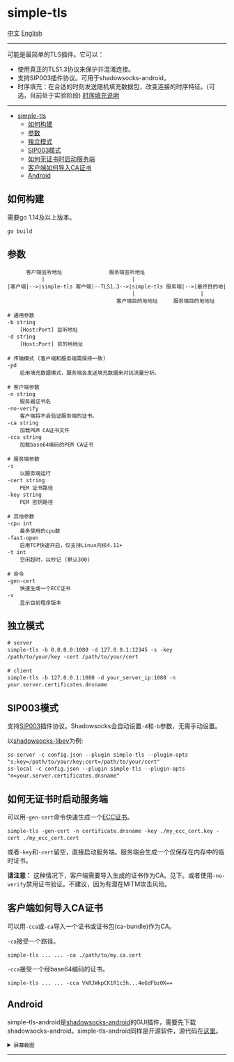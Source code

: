 # simple-tls

[中文](README_zh.md) [English](README.md)

---

可能是最简单的TLS插件。它可以：

- 使用真正的TLS1.3协议来保护并混淆连接。
- 支持SIP003插件协议。可用于shadowsocks-android。
- 时序填充：在合适的时刻发送随机填充数据包，改变连接的时序特征。(可选，目前处于实验阶段) [时序填充说明](https://github.com/IrineSistiana/simple-tls/wiki/%E6%97%B6%E5%BA%8F%E5%A1%AB%E5%85%85(pd)%E6%A8%A1%E5%BC%8F)

---

- [simple-tls](#simple-tls)
  - [如何构建](#如何构建)
  - [参数](#参数)
  - [独立模式](#独立模式)
  - [SIP003模式](#sip003模式)
  - [如何无证书时启动服务端](#如何无证书时启动服务端)
  - [客户端如何导入CA证书](#客户端如何导入ca证书)
  - [Android](#android)

## 如何构建

需要go 1.14及以上版本。

    go build

## 参数

          客户端监听地址               服务端监听地址
               |                            |
    |客户端|-->|simple-tls 客户端|--TLS1.3-->|simple-tls 服务端|-->|最终目的地|
                                            |                     |   
                                       客户端目的地地址     服务端目的地地址  

    # 通用参数
    -b string
        [Host:Port] 监听地址
    -d string
        [Host:Port] 目的地地址

    # 传输模式 (客户端和服务端需保持一致)
    -pd
        启用填充数据模式，服务端会发送填充数据来对抗流量分析。

    # 客户端参数
    -n string
        服务器证书名
    -no-verify
        客户端将不会验证服务端的证书。
    -ca string
        加载PEM CA证书文件
    -cca string
        加载base64编码的PEM CA证书

    # 服务端参数
    -s    
        以服务端运行
    -cert string
        PEM 证书路径
    -key string
        PEM 密钥路径

    # 其他参数
    -cpu int
        最多使用的cpu数
    -fast-open
        启用TCP快速开启，仅支持Linux内核4.11+
    -t int
        空闲超时，以秒记 (默认300)

    # 命令
    -gen-cert
        快速生成一个ECC证书
    -v
        显示目前程序版本

## 独立模式

    # server
    simple-tls -b 0.0.0.0:1080 -d 127.0.0.1:12345 -s -key /path/to/your/key -cert /path/to/your/cert

    # client
    simple-tls -b 127.0.0.1:1080 -d your_server_ip:1080 -n your.server.certificates.dnsname

## SIP003模式

支持[SIP003](https://shadowsocks.org/en/wiki/Plugin.html)插件协议。Shadowsocks会自动设置`-d`和`-b`参数，无需手动设置。

以[shadowsocks-libev](https://github.com/shadowsocks/shadowsocks-libev)为例:

    ss-server -c config.json --plugin simple-tls --plugin-opts "s;key=/path/to/your/key;cert=/path/to/your/cert"
    ss-local -c config.json --plugin simple-tls --plugin-opts "n=your.server.certificates.dnsname"

## 如何无证书时启动服务端

可以用`-gen-cert`命令快速生成一个[ECC证书](https://zhuanlan.zhihu.com/p/57710573)。

    simple-tls -gen-cert -n certificate.dnsname -key ./my_ecc_cert.key -cert ./my_ecc_cert.cert

或者`-key`和`-cert`留空，直接启动服务端。服务端会生成一个仅保存在内存中的临时证书。

**请注意：** 这种情况下，客户端需要导入生成的证书作为CA。见下。或者使用`-no-verify`禁用证书验证。不建议，因为有潜在MITM攻击风险。

## 客户端如何导入CA证书

可以用`-cca`或`-ca`导入一个证书或证书包(ca-bundle)作为CA。

`-ca`接受一个路径。

    simple-tls ... ... -ca ./path/to/my.ca.cert

`-cca`接受一个经base64编码的证书。

    simple-tls ... ... -cca VkRJWkpCK1R1c3h...4eGdFbz0K==

## Android

simple-tls-android是[shadowsocks-android](https://github.com/shadowsocks/shadowsocks-android)的GUI插件，需要先下载shadowsocks-android。simple-tls-android同样是开源软件，源代码在[这里](https://github.com/IrineSistiana/simple-tls-android)。

<details><summary><code>屏幕截图</code></summary>

<br>

![截屏](/assets/simple-tls-android-screenshot.jpg)

</details>

---
